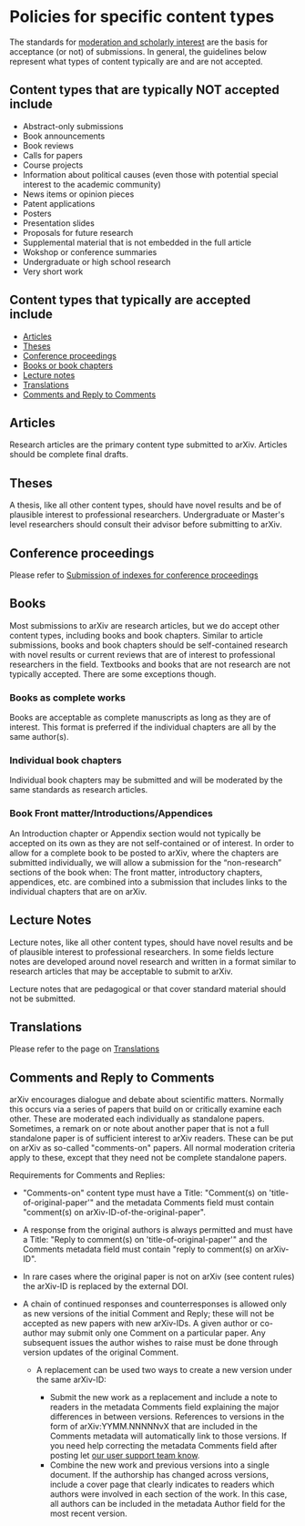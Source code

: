 # Policies for specific content types

The standards for [moderation and scholarly interest](/help/moderation/index.html) are the basis for
acceptance (or not) of submissions. 
In general, the guidelines below represent what types of content typically are and are not accepted.

  
## Content types that are typically NOT accepted include

- Abstract-only submissions
- Book announcements
- Book reviews
- Calls for papers
- Course projects
- Information about political causes (even those with potential special interest to the academic community)
- News items or opinion pieces
- Patent applications
- Posters
- Presentation slides
- Proposals for future research
- Supplemental material that is not embedded in the full article
- Wokshop or conference summaries
- Undergraduate or high school research
- Very short work

## Content types that typically are accepted include

- [Articles](#Articles)
- [Theses](#Theses)
- [Conference proceedings](/help/submit_index.html)
- [Books or book chapters](#Books)
- [Lecture notes](#Lecture%20notes)
- [Translations](/help/translations.html)
- [Comments and Reply to Comments](#Comments)

## Articles

Research articles are the primary content type submitted to arXiv. Articles should be complete final drafts.

## Theses

A thesis, like all other content types, should have novel results and be of plausible interest to professional researchers. Undergraduate or Master's level researchers should consult their advisor before submitting to arXiv.
  
## Conference proceedings

Please refer to [Submission of indexes for conference proceedings](/help/submit_index.html)


<a name="Books"></a>

## Books

Most submissions to arXiv are research articles, but we do accept other content types, including books and book chapters. Similar to article submissions, books and book chapters should be self-contained research with novel results or current reviews that are of interest to professional researchers in the field. Textbooks and books that are not research are not typically accepted. There are some exceptions though.

### Books as complete works

Books are acceptable as complete manuscripts as long as they are of interest. This format is preferred if the individual chapters are all by the same author(s).

### Individual book chapters

Individual book chapters may be submitted and will be moderated by the same standards as research articles.

### Book Front matter/Introductions/Appendices

An Introduction chapter or Appendix section would not typically be accepted on its own as they are not self-contained or of interest. In order to allow for a complete book to be posted to arXiv, where the chapters are submitted individually, we will allow a submission for the “non-research” sections of the book when:
The front matter, introductory chapters, appendices, etc. are combined into a submission that includes links to the individual chapters that are on arXiv. 


## Lecture Notes

Lecture notes, like all other content types, should have novel results and be of plausible interest to professional researchers. In some fields lecture notes are developed around novel research and written in a format similar to research articles that may be acceptable to submit to arXiv. 

Lecture notes that are pedagogical or that cover standard material should not be submitted.

## Translations

Please refer to the page on [Translations](/help/translations.html)

<a name="Comments"></a>

## Comments and Reply to Comments

arXiv encourages dialogue and debate about scientific matters. Normally this occurs via a series of papers that build on or critically examine each other. These are moderated each individually as standalone papers. Sometimes, a remark on or note about another paper that is not a full standalone paper is of sufficient interest to arXiv readers. These can be put on arXiv as so-called "comments-on" papers. All normal moderation criteria apply to these, except that they need not be complete standalone papers.

Requirements for Comments and Replies:

- "Comments-on" content type must have a Title: "Comment(s) on 'title-of-original-paper'" and the metadata Comments field must contain "comment(s) on arXiv-ID-of-the-original-paper".
- A response from the original authors is always permitted and must have a Title: "Reply to comment(s) on 'title-of-original-paper'" and the Comments metadata field must contain "reply to comment(s) on arXiv-ID".
- In rare cases where the original paper is not on arXiv (see content rules) the arXiv-ID is replaced by the external DOI.
- A chain of continued responses and counterresponses is allowed only as new versions of the initial Comment and Reply; these will not be accepted as new papers with new arXiv-IDs. A given author or co-author may submit only one Comment on a particular paper. Any subsequent issues the author wishes to raise must be done through version updates of the original Comment.

  * A replacement can be used two ways to create a new version under the same arXiv-ID:
    
    * Submit the new work as a replacement and include a note to readers in the metadata Comments field explaining the major differences in between versions. References to versions in the form of arXiv:YYMM.NNNNNvX that are included in the Comments metadata will automatically link to those versions. If you need help correcting the metadata Comments field after posting let [our user support team know](http://arxiv.org/support/general_help).
    * Combine the new work and previous versions into a single document. If the authorship has changed across versions, include a cover page that clearly indicates to readers which authors were involved in each section of the work. In this case, all authors can be included in the metadata Author field for the most recent version.

